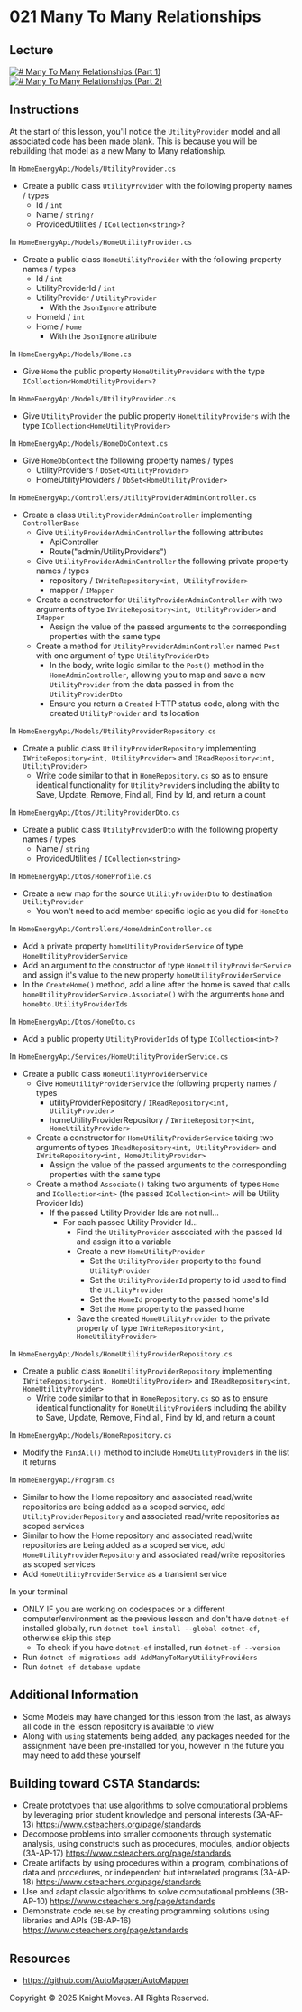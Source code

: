# 021 Many To Many Relationships

## Lecture

[![# Many To Many Relationships (Part 1)](https://img.youtube.com/vi/egmPuRlaNoo/0.jpg)](https://www.youtube.com/watch?v=egmPuRlaNoo)
[![# Many To Many Relationships (Part 2)](https://img.youtube.com/vi/PTPPW2rllRQ/0.jpg)](https://www.youtube.com/watch?v=PTPPW2rllRQ)

## Instructions

At the start of this lesson, you'll notice the `UtilityProvider` model and all associated code has been made blank. This is because you will be rebuilding that model as a new Many to Many relationship.

In `HomeEnergyApi/Models/UtilityProvider.cs`
- Create a public class `UtilityProvider` with the following property names / types
    - Id / `int`
    - Name / `string?`
    - ProvidedUtilities / `ICollection<string>`?

In `HomeEnergyApi/Models/HomeUtilityProvider.cs`
- Create a public class `HomeUtilityProvider` with the following property names / types
    - Id / `int`
    - UtilityProviderId / `int`
    - UtilityProvider / `UtilityProvider`
        - With the `JsonIgnore` attribute
    - HomeId / `int`
    - Home / `Home`
        - With the `JsonIgnore` attribute

In `HomeEnergyApi/Models/Home.cs`
- Give `Home` the public property `HomeUtilityProviders` with the type `ICollection<HomeUtilityProvider>?`

In `HomeEnergyApi/Models/UtilityProvider.cs`
- Give `UtilityProvider` the public property `HomeUtilityProviders` with the type `ICollection<HomeUtilityProvider>`

In `HomeEnergyApi/Models/HomeDbContext.cs`
- Give `HomeDbContext` the following property names / types
    - UtilityProviders / `DbSet<UtilityProvider>`
    - HomeUtilityProviders / `DbSet<HomeUtilityProvider>`

In `HomeEnergyApi/Controllers/UtilityProviderAdminController.cs`
- Create a class `UtilityProviderAdminController` implementing `ControllerBase`
    - Give `UtilityProviderAdminController` the following attributes
        - ApiController
        - Route("admin/UtilityProviders")
    - Give `UtilityProviderAdminController` the following private property names / types
        - repository / `IWriteRepository<int, UtilityProvider>`
        - mapper / `IMapper`
    - Create a constructor for `UtilityProviderAdminController` with two arguments of type `IWriteRepository<int, UtilityProvider>` and `IMapper`
        - Assign the value of the passed arguments to the corresponding properties with the same type
    - Create a method for `UtilityProviderAdminController` named `Post` with one argument of type `UtilityProviderDto`
        - In the body, write logic similar to the `Post()` method in the `HomeAdminController`, allowing you to map and save a new `UtilityProvider` from the data passed in from the `UtilityProviderDto`
        - Ensure you return a `Created` HTTP status code, along with the created `UtilityProvider` and its location

In `HomeEnergyApi/Models/UtilityProviderRepository.cs`
- Create a public class `UtilityProviderRepository` implementing `IWriteRepository<int, UtilityProvider>` and  `IReadRepository<int, UtilityProvider>`
    - Write code similar to that in `HomeRepository.cs` so as to ensure identical functionality for `UtilityProvider`s including the ability to Save, Update, Remove, Find all, Find by Id, and return a count

In `HomeEnergyApi/Dtos/UtilityProviderDto.cs`
- Create a public class `UtilityProviderDto` with the following property names / types
    - Name / `string`
    - ProvidedUtilities / `ICollection<string>`

In `HomeEnergyApi/Dtos/HomeProfile.cs`
- Create a new map for the source `UtilityProviderDto` to destination `UtilityProvider`
    - You won't need to add member specific logic as you did for `HomeDto`

In `HomeEnergyApi/Controllers/HomeAdminController.cs`
- Add a private property `homeUtilityProviderService` of type `HomeUtilityProviderService`
- Add an argument to the constructor of type `HomeUtilityProviderService` and assign it's value to the new property `homeUtilityProviderService`
- In the `CreateHome()` method, add a line after the home is saved that calls `homeUtilityProviderService.Associate()` with the arguments `home` and `homeDto.UtilityProviderIds`

In `HomeEnergyApi/Dtos/HomeDto.cs`
- Add a public property `UtilityProviderIds` of type `ICollection<int>?`

In `HomeEnergyApi/Services/HomeUtilityProviderService.cs`
- Create a public class `HomeUtilityProviderService`
    - Give `HomeUtilityProviderService` the following property names / types
        - utilityProviderRepository / `IReadRepository<int, UtilityProvider>`
        - homeUtilityProviderRepository / `IWriteRepository<int, HomeUtilityProvider>`
    - Create a constructor for `HomeUtilityProviderService` taking two arguments of types `IReadRepository<int, UtilityProvider>` and `IWriteRepository<int, HomeUtilityProvider>`
        - Assign the value of the passed arguments to the corresponding properties with the same type
    - Create a method `Associate()` taking two arguments of types `Home` and `ICollection<int>` (the passed  `ICollection<int>` will be Utility Provider Ids)
        - If the passed Utility Provider Ids are not null...
            - For each passed Utility Provider Id...
                - Find the `UtilityProvider` associated with the passed Id and assign it to a variable
                - Create a new `HomeUtilityProvider`
                    - Set the `UtilityProvider` property to the found `UtilityProvider`
                    - Set the `UtilityProviderId` property to id used to find the `UtilityProvider`
                    - Set the `HomeId` property to the passed home's Id
                    - Set the `Home` property to the passed home
                - Save the created `HomeUtilityProvider` to the private property of type `IWriteRepository<int, HomeUtilityProvider>`

In `HomeEnergyApi/Models/HomeUtilityProviderRepository.cs`
- Create a public class `HomeUtilityProviderRepository` implementing `IWriteRepository<int, HomeUtilityProvider>` and  `IReadRepository<int, HomeUtilityProvider>`
    - Write code similar to that in `HomeRepository.cs` so as to ensure identical functionality for `HomeUtilityProvider`s including the ability to Save, Update, Remove, Find all, Find by Id, and return a count

In `HomeEnergyApi/Models/HomeRepository.cs`
- Modify the `FindAll()` method to include `HomeUtilityProvider`s in the list it returns

In `HomeEnergyApi/Program.cs`
- Similar to how the Home repository and associated read/write repositories are being added as a scoped service, add `UtilityProviderRepository` and associated read/write repositories as scoped services
- Similar to how the Home repository and associated read/write repositories are being added as a scoped service, add `HomeUtilityProviderRepository` and associated read/write repositories as scoped services
- Add `HomeUtilityProviderService` as a transient service

In your terminal
- ONLY IF you are working on codespaces or a different computer/environment as the previous lesson and don't have `dotnet-ef` installed globally, run `dotnet tool install --global dotnet-ef`, otherwise skip this step
    - To check if you have `dotnet-ef` installed, run `dotnet-ef --version`
- Run `dotnet ef migrations add AddManyToManyUtilityProviders`
- Run `dotnet ef database update`

## Additional Information
- Some Models may have changed for this lesson from the last, as always all code in the lesson repository is available to view
- Along with `using` statements being added, any packages needed for the assignment have been pre-installed for you, however in the future you may need to add these yourself

## Building toward CSTA Standards:
- Create prototypes that use algorithms to solve computational problems by leveraging prior student knowledge and personal interests (3A-AP-13) https://www.csteachers.org/page/standards
- Decompose problems into smaller components through systematic analysis, using constructs such as procedures, modules, and/or objects (3A-AP-17) https://www.csteachers.org/page/standards
- Create artifacts by using procedures within a program, combinations of data and procedures, or independent but interrelated programs (3A-AP-18) https://www.csteachers.org/page/standards
- Use and adapt classic algorithms to solve computational problems (3B-AP-10) https://www.csteachers.org/page/standards
- Demonstrate code reuse by creating programming solutions using libraries and APIs (3B-AP-16) https://www.csteachers.org/page/standards

## Resources
- https://github.com/AutoMapper/AutoMapper

Copyright &copy; 2025 Knight Moves. All Rights Reserved.
